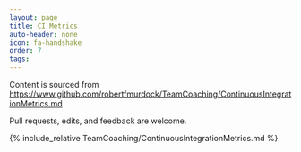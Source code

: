 ```yaml
---
layout: page
title: CI Metrics
auto-header: none
icon: fa-handshake
order: 7
tags: 
---
```


Content is sourced from https://www.github.com/robertfmurdock/TeamCoaching/ContinuousIntegrationMetrics.md

Pull requests, edits, and feedback are welcome.

{% include_relative TeamCoaching/ContinuousIntegrationMetrics.md %}